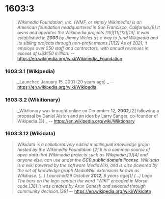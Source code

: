 # 1603:3

> _Wikimedia Foundation, Inc. (WMF, or simply Wikimedia) is an American foundation headquartered in San Francisco, California.[9] It owns and operates the Wikimedia projects.[10][11][12][13]. It was established in **2003** by Jimmy Wales as a way to fund Wikipedia and its sibling projects through non-profit means.[1][2] As of 2021, it employs over 550 staff and contractors, with annual revenues in excess of US$150 million._ -- https://en.wikipedia.org/wiki/Wikimedia_Foundation

### 1603:3.1 (Wikipedia)
> _Launched	January 15, 2001 (20 years ago) _ -- https://en.wikipedia.org/wiki/Wikipedia

### 1603:3.2 (Wikitionary)
> _Wiktionary was brought online on December 12, **2002**,[2] following a proposal by Daniel Alston and an idea by Larry Sanger, co-founder of Wikipedia.[3] _ -- https://en.wikipedia.org/wiki/Wiktionary

### 1603:3.12 (Wikidata)
> _Wikidata is a collaboratively edited multilingual knowledge graph hosted by the Wikimedia Foundation.[2] It is a common source of open data that Wikimedia projects such as Wikipedia,[3][4] and anyone else, can use under the **CC0 public domain license**. Wikidata is a wiki powered by the software MediaWiki, and is also powered by the set of knowledge graph MediaWiki extensions known as Wikibase. (...) Launched29 October **2012**; 9 years ago[1] (...) Logo
The bars on the logo contain the word "WIKI" encoded in Morse code.[38] It was created by Arun Ganesh and selected through community decision.[39]_ -- https://en.wikipedia.org/wiki/Wikidata
